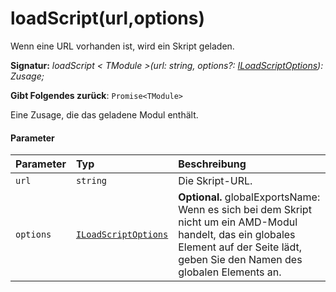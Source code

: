 # <a name="loadscripturloptions"></a>loadScript(url,options)




Wenn eine URL vorhanden ist, wird ein Skript geladen.

**Signatur:** _loadScript < TModule >(url: string, options?: [ILoadScriptOptions](../sp-loader/iloadscriptoptions.md)): Zusage<TModule>;_

**Gibt Folgendes zurück**: `Promise<TModule>`



Eine Zusage, die das geladene Modul enthält.

#### <a name="parameters"></a>Parameter


| Parameter    | Typ    | Beschreibung |
|:-------------|:---------------|:------------|
| `url`    | `string` | Die Skript-URL. |
| `options`    | [`ILoadScriptOptions`](../sp-loader/iloadscriptoptions.md) | __Optional.__ globalExportsName: Wenn es sich bei dem Skript nicht um ein AMD-Modul handelt, das ein globales Element auf der Seite lädt, geben Sie den Namen des globalen Elements an. |


